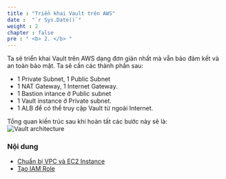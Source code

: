 ```yaml
---
title : "Triển khai Vault trên AWS"
date :  "`r Sys.Date()`" 
weight : 2 
chapter : false
pre : " <b> 2. </b> "
---
```


Ta sẽ triển khai Vault trên AWS dạng đơn giản nhất mà vẫn bảo đảm kết và an toàn bảo mật. Ta sẽ cần các thành phần sau:
- 1 Private Subnet, 1 Public Subnet
- 1 NAT Gateway, 1 Internet Gateway.
- 1 Bastion intance ở Public subnet
- 1 Vault instance ở Private subnet.
- 1 ALB để có thể truy cập Vault từ ngoài Internet. 


Tổng quan kiến trúc sau khi hoàn tất các bước này sẽ là:
![Vault architecture](/images/vault-architecture.png)

### Nội dung
  - [Chuẩn bị VPC và EC2 Instance](2.1-createec2/)
  - [Tạo IAM Role](2.2-createiamrole/)

  
